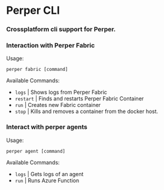 # Perper CLI

### Crossplatform cli support for Perper.
  
  
### Interaction with Perper Fabric

Usage:

  `perper fabric [command]`

Available Commands:
  * `logs`    |  Shows logs from Perper Fabric
  * `restart` |  Finds and restarts Perper Fabric Container
  * `run`     |  Creates new Fabric container
  * `stop`    |  Kills and removes a container from the docker host.



### Interact with perper agents

Usage:

  `perper agent [command]`

Available Commands:
  * `logs`   |    Gets logs of an agent
  * `run`    |    Runs Azure Function

